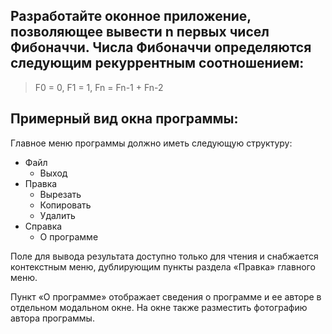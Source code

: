 ## Разработайте оконное приложение, позволяющее вывести n первых чисел Фибоначчи. Числа Фибоначчи определяются следующим рекуррентным соотношением:

> F0 = 0, F1 = 1, Fn = Fn-1 + Fn-2

## Примерный вид окна программы:

Главное меню программы должно иметь следующую структуру:

- Файл
    - Выход
- Правка
    - Вырезать
    - Копировать
    - Удалить
- Справка
    - О программе

Поле для вывода результата доступно только для чтения и снабжается контекстным меню, дублирующим пункты раздела «Правка» главного меню.

Пункт «О программе» отображает сведения о программе и ее авторе в отдельном модальном окне. На окне также разместить фотографию автора программы.

